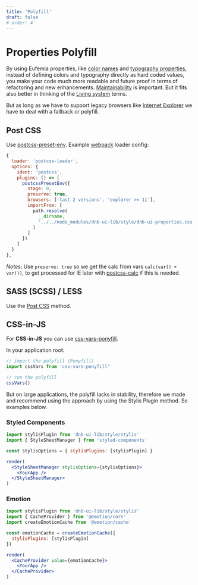 ```yaml
---
title: 'Polyfill'
draft: false
# order: 4
---
```


# Properties Polyfill

By using Eufemia properties, like [color names](/uilib/usage/customisation/colors) and [typography properties](/uilib/typography), instead of defining colors and typography directly as hard coded values, you make your code much more readable and future proof in terms of refactoring and new enhancements. [Maintainability](/uilib/getting-started/maintainability) is important. But it fits also better in thinking of the [Living system](/uilib/getting-started/living-system) terms.

But as long as we have to support legacy browsers like [Internet Explorer](!/uilib/usage#supported-browsers-and-platforms) we have to deal with a fallback or polyfill.

## Post CSS

Use [postcss-preset-env](https://github.com/csstools/postcss-preset-env). Example [webpack](https://webpack.js.org) loader config:

```js
{
  loader: 'postcss-loader',
  options: {
    ident: 'postcss',
    plugins: () => [
      postcssPresetEnv({
        stage: 0,
        preserve: true,
        browsers: ['last 2 versions', 'explorer >= 11'],
        importFrom: [
          path.resolve(
            __dirname,
            '../../node_modules/dnb-ui-lib/style/dnb-ui-properties.css'
          )
        ]
      })
    ]
  }
},
```

_Notes_: Use `preserve: true` so we get the calc from vars `calc(var() + var())`, to get processed for IE later with [postcss-calc](https://github.com/postcss/postcss-calc) if this is needed.

## SASS (SCSS) / LESS

Use the [Post CSS](/uilib/usage/customisation/styling/polyfill#post-css) method.

## CSS-in-JS

For **CSS-in-JS** you can use [css-vars-ponyfill](https://github.com/jhildenbiddle/css-vars-ponyfill).

In your application root:

```js
// import the polyfill (Ponyfill)
import cssVars from 'css-vars-ponyfill'

// run the polyfill
cssVars()
```

But on large applications, the polyfill lacks in stability, therefore we made and recommend using the approach by using the Stylis Plugin method. Se examples below.

### Styled Components

```jsx
import stylisPlugin from 'dnb-ui-lib/style/stylis'
import { StyleSheetManager } from 'styled-components'

const stylisOptions = { stylisPlugins: [stylisPlugin] }

render(
  <StyleSheetManager stylisOptions={stylisOptions}>
    <YourApp />
  </StyleSheetManager>
)
```

### Emotion

```jsx
import stylisPlugin from 'dnb-ui-lib/style/stylis'
import { CacheProvider } from '@emotion/core'
import createEmotionCache from '@emotion/cache'

const emotionCache = createEmotionCache({
  stylisPlugins: [stylisPlugin]
})

render(
  <CacheProvider value={emotionCache}>
    <YourApp />
  </CacheProvider>
)
```
